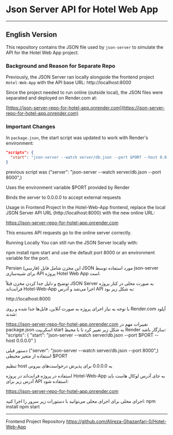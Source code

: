 # Json Server API for Hotel Web App

---

## English Version

This repository contains the JSON file used by `json-server` to simulate the API for the Hotel Web App project.

### Background and Reason for Separate Repo

Previously, the JSON Server ran locally alongside the frontend project `Hotel-Web-App` with the API base URL:
http://localhost:8000


Since the project needed to run online (outside local), the JSON files were separated and deployed on Render.com at:

[https://json-server-repo-for-hotel-app.onrender.com](https://json-server-repo-for-hotel-app.onrender.com)

### Important Changes

In `package.json`, the start script was updated to work with Render's environment:

```json
"scripts": {
  "start": "json-server --watch server/db.json --port $PORT --host 0.0.0.0"
}
```
previous script was ("server": "json-server --watch server/db.json --port 8000",)

Uses the environment variable $PORT provided by Render

Binds the server to 0.0.0.0 to accept external requests


Usage in Frontend Project
In the Hotel-Web-App frontend, replace the local JSON Server API URL (http://localhost:8000) with the new online URL:

https://json-server-repo-for-hotel-app.onrender.com

This ensures API requests go to the online server correctly.

Running Locally
You can still run the JSON Server locally with:

npm install
npm start
and use the default port 8000 or an environment variable for the port.

Persian (فارسی)
این مخزن شامل فایل JSON مورد استفاده توسط json-server برای شبیه‌سازی API پروژه Hotel Web App است.

توضیح و دلیل جدا کردن مخزن
قبلاً JSON Server به صورت محلی در کنار پروژه فرانت‌اند Hotel-Web-App اجرا می‌شد و آدرس API به شکل زیر بود:

http://localhost:8000

با توجه به نیاز اجرای پروژه به صورت آنلاین، فایل‌ها جدا شده و روی Render.com آپلود شدند:

https://json-server-repo-for-hotel-app.onrender.com
تغییرات مهم
در package.json اسکریپت start به شکل زیر تغییر کرد تا با محیط Render سازگار باشد:
"scripts": {
  "start": "json-server --watch server/db.json --port $PORT --host 0.0.0.0"
}

دستور قبلی ("server": "json-server --watch server/db.json --port 8000",)
استفاده از متغیر محیطی $PORT

تنظیم host به 0.0.0.0 برای پذیرش درخواست‌های بیرونی

استفاده در پروژه فرانت‌اند
در پروژه Hotel-Web-App به جای آدرس لوکال هاست باید آدرس زیر برای API استفاده شود:

https://json-server-repo-for-hotel-app.onrender.com

اجرای محلی
برای اجرای محلی می‌توانید با دستورات زیر سرور را اجرا کنید:
npm install
npm start


***
Frontend Project Repository
https://github.com/Alireza-Ghazanfari-0/Hotel-Web-App


